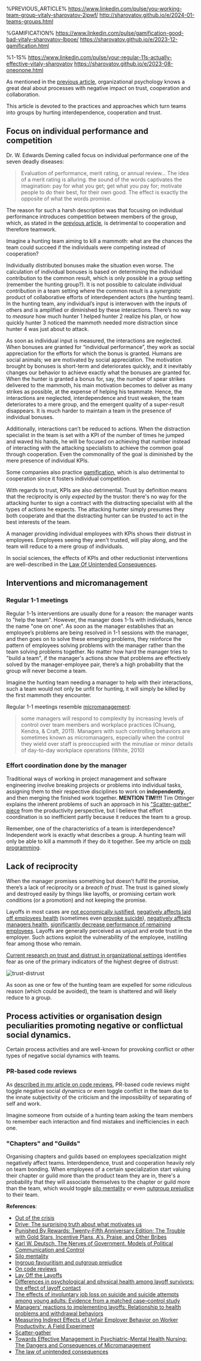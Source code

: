 %PREVIOUS_ARTICLE%
https://www.linkedin.com/pulse/you-working-team-group-vitaly-sharovatov-2ipwf/
http://sharovatov.github.io/e/2024-01-teams-groups.html

%GAMIFICATION%
https://www.linkedin.com/pulse/gamification-good-bad-vitaly-sharovatov-lbpoe/
https://sharovatov.github.io/e/2023-12-gamification.html

%1-1S%
https://www.linkedin.com/pulse/your-regular-11s-actually-effective-vitaly-sharovatov
https://sharovatov.github.io/e/2023-08-oneonone.html


As mentioned in the [previous article](%PREVIOUS_ARTICLE%), organizational psychology knows a great deal about processes with negative impact on trust, cooperation and collaboration.

This article is devoted to the practices and approaches which turn teams into groups by hurting interdependence, cooperation and trust.

## Focus on individual performance and competition

Dr. W. Edwards Deming called focus on individual performance one of the seven deadly diseases:

> Evaluation of performance, merit rating, or annual review… The idea of a merit rating is alluring. the sound of the words captivates the imagination: pay for what you get; get what you pay for; motivate people to do their best, for their own good. The effect is exactly the opposite of what the words promise.

The reason for such a harsh description was that focusing on individual performance introduces competition between members of the group, which, as stated in the [previous article](%PREVIOUS_ARTICLE%), is detrimental to cooperation and therefore teamwork.

Imagine a hunting team aiming to kill a mammoth: what are the chances the team could succeed if the individuals were competing instead of cooperation?

Individually distributed bonuses make the situation even worse. The calculation of individual bonuses is based on determining the individual contribution to the common result, which is only possible in a group setting (remember the hunting group?). It is not possible to calculate individual contribution in a team setting where the common result is a _synergistic_ product of collaborative efforts of interdependent actors (the hunting team). In the hunting team, any individual’s input is interwoven with the inputs of others and is amplified or diminished by these interactions. There’s no way to _measure_ how much hunter 1 helped hunter 2 realize his plan, or how quickly hunter 3 noticed the mammoth needed more distraction since hunter 4 was just about to attack.

As soon as individual input is measured, the interactions are neglected. When bonuses are granted for “individual performance”, they work as social appreciation for the efforts for which the bonus is granted. Humans are social animals; we are motivated by social appreciation. The motivation brought by bonuses is short-term and deteriorates quickly, and it inevitably changes our behavior to achieve exactly what the bonuses are granted for. When the hunter is granted a bonus for, say, the number of spear strikes delivered to the mammoth, his main motivation becomes to deliver as many strikes as possible, at the expense of helping his teammate. Hence, the interactions are neglected, interdependence and trust weaken, the team deteriorates to a mere group, and the emergent quality of a super-result disappears. It is much harder to maintain a team in the presence of individual bonuses.

Additionally, interactions can’t be reduced to actions. When the distraction specialist in the team is set with a KPI of the number of times he jumped and waved his hands, he will be focused on achieving that number instead of interacting with the attacking specialists to achieve the common goal through cooperation. Even the commonality of the goal is diminished by the mere presence of individual KPIs.

Some companies also practice [gamification](%GAMIFICATION%), which is also detrimental to cooperation since it fosters individual competition.

With regards to trust, KPIs are also detrimental. Trust by definition means that the reciprocity is only _expected_ by the trustor: there's no way for the attacking hunter to sign a contract with the distracting specialist with all the types of actions he expects. The attacking hunter simply presumes they both cooperate and that the distracting hunter can be _trusted_ to act in the best interests of the team.

A manager providing individual employees with KPIs shows their distrust in employees. Employees seeing they aren't trusted, will play along, and the team will reduce to a mere group of individuals.

In social sciences, the effects of KPIs and other reductionist interventions are well-described in the [Law Of Unintended Consequences](https://www.econlib.org/library/Enc/UnintendedConsequences.html).

## Interventions and micromanagement

### Regular 1-1 meetings

Regular 1-1s interventions are usually done for a reason: the manager wants to "help the team". However, the manager does 1-1s with individuals, hence the name "one on one". As soon as the manager establishes that an employee’s problems are being resolved in 1-1 sessions with the manager, and then goes on to solve these emerging problems, they reinforce the pattern of employees solving problems with the manager rather than the team solving problems together. No matter how hard the manager tries to "build a team", if the manager's actions show that problems are effectively solved by the manager-employee pair, there’s a high probability that the group will never become a team.

Imagine the hunting team needing a manager to help with their interactions, such a team would not only be unfit for hunting, it will simply be killed by the first mammoth they encounter.

Regular 1-1 meetings resemble [micromanagement](https://pubmed.ncbi.nlm.nih.gov/26241568/):

> some managers will respond to complexity by increasing levels of control over team members and workplace practices (Chuang, Kendra, & Craft, 2011). Managers with such controlling behaviors are sometimes known as micromanagers, especially when the control they wield over staff is preoccupied with the minutiae or minor details of day-to-day workplace operations (White, 2010)

### Effort coordination done by the manager

Traditional ways of working in project management and software engineering involve breaking projects or problems into individual tasks, assigning them to their respective disciplines to work on **independently**, and then merging the finished work together. **MENTION TIM!!!!**  Tim Ottinger explains the inherent problems of such an approach in his ["Scatter-gather" piece](https://www.industriallogic.com/blog/scatter-gather/) from the productivity perspective, but I believe that effort coordination is so inefficient partly because it reduces the team to a group.

Remember, one of the characteristics of a team is interdependence? Independent work is exactly what describes a group. A hunting team will only be able to kill a mammoth if they do it together. See my article on [mob programming](https://qase.io/blog/mob-programming/).

## Lack of reciprocity

When the manager promises something but doesn’t fulfill the promise, there’s a lack of reciprocity or a _breach of trust_. The trust is gained slowly and destroyed easily by things like layoffs, or promising certain work conditions (or a promotion) and not keeping the promise.

Layoffs in most cases are [not economically justified](https://www.careerusa.org/jobs/179-resources/168-career-files/158-16-must-read-articles/372-lay-off-the-layoffs.html), [negatively affects laid off employees health](https://pubmed.ncbi.nlm.nih.gov/11199253/) (sometimes even [provoke suicide](https://journals.sagepub.com/doi/full/10.1177/0004867414521502)), [negatively affects managers health](https://onlinelibrary.wiley.com/doi/10.1002/hrm.20102), [significantly decrease performance of remaining employees](https://www.econstor.eu/bitstream/10419/174038/1/dp11128.pdf). Layoffs are generally perceived as unjust and erode trust in the employer. Such actions exploit the vulnerability of the employee, instilling fear among those who remain.


[Current research on trust and distrust in organizational settings](https://www.jstor.org/stable/259288) identifies fear as one of the primary indicators of the highest degree of distrust:

![trust-distrust](https://raw.githubusercontent.com/sharovatov/private/main/articles/team_quality/trust-distrust.png?token=GHSAT0AAAAAABM76NKXNBA7MVIGWMCYBYGYZNOHAEQ)

As soon as one or few of the hunting team are expelled for some ridiculous reason (which could be avoided), the team is shattered and will likely reduce to a group.

## Process activities or organisation design peculiarities promoting negative or conflictual social dynamics.

Certain process activities and are well-known for provoking conflict or other types of negative social dynamics with teams.

### PR-based code reviews

As [described in my article on code reviews](https://qase.io/blog/code-review-alternatives/#social-dynamics), PR-based code reviews might toggle negative social dynamics or even toggle conflict in the team due to the innate subjectivity of the criticism and the impossibility of separating of self and work.

Imagine someone from outside of a hunting team asking the team members to remember each interaction and find mistakes and inefficiencies in each one.

### "Chapters" and "Guilds"

Organising chapters and guilds based on employees specialization might negatively affect teams. Interdependence, trust and cooperation heavily rely on team bonding. When employees of a certain specialization start valuing their chapter or guild more than the product team they are in, there's a probability that they will associate themselves to the chapter or guild more than the team, which would toggle [silo mentality](https://www.investopedia.com/terms/s/silo-mentality.asp) or even [outgroup prejudice](https://opentextbc.ca/socialpsychology/chapter/ingroup-favoritism-and-prejudice/) to their team.

**References**:
- [Out of the crisis](https://www.amazon.com/Out-Crisis-Press-Edwards-Deming-dp-0262535947/dp/0262535947/)
- [Drive: The surprising truth about what motivates us](https://www.amazon.com/Drive-Surprising-Truth-About-Motivates/dp/1594484805)
- [Punished By Rewards: Twenty-Fifth Anniversary Edition: The Trouble with Gold Stars, Incentive Plans, A's, Praise, and Other Bribes](https://www.amazon.com/Punished-Rewards-Twenty-fifth-Anniversary-Incentive-ebook/dp/B004MYFLDG/)
- [Karl W. Deutsch, The Nerves of Government. Models of Political Communication and Control](https://link.springer.com/chapter/10.1007/978-3-531-90400-9_26)
- [Silo mentality](https://www.investopedia.com/terms/s/silo-mentality.asp)
- [Ingroup favouritism and outgroup prejudice](https://opentextbc.ca/socialpsychology/chapter/ingroup-favoritism-and-prejudice/)
- [On code reviews](https://qase.io/blog/code-review-alternatives/)
- [Lay Off the Layoffs](https://www.careerusa.org/jobs/179-resources/168-career-files/158-16-must-read-articles/372-lay-off-the-layoffs.html)
- [Differences in psychological and physical health among layoff survivors: the effect of layoff contact](https://pubmed.ncbi.nlm.nih.gov/11199253/)
- [The effects of involuntary job loss on suicide and suicide attempts among young adults: Evidence from a matched case–control study](https://journals.sagepub.com/doi/full/10.1177/0004867414521502)
- [Managers' reactions to implementing layoffs: Relationship to health problems and withdrawal behaviors](https://onlinelibrary.wiley.com/doi/10.1002/hrm.20102)
- [Measuring Indirect Effects of Unfair Employer Behavior on Worker Productivity: A Field Experiment](https://www.econstor.eu/bitstream/10419/174038/1/dp11128.pdf)
- [Scatter-gather](https://www.industriallogic.com/blog/scatter-gather/)
- [Towards Effective Management in Psychiatric-Mental Health Nursing: The Dangers and Consequences of Micromanagement](https://pubmed.ncbi.nlm.nih.gov/26241568/)
- [The law of unintended consequences](https://www.econlib.org/library/Enc/UnintendedConsequences.html)


